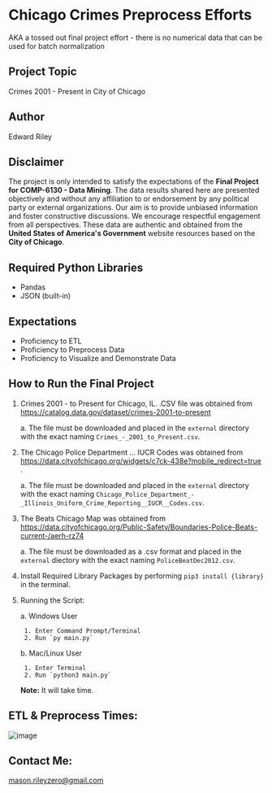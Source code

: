 # Chicago Crimes Preprocess Efforts
AKA a tossed out final project effort - there is no numerical data that can be used for batch normalization

## Project Topic
Crimes 2001 - Present in City of Chicago 

## Author
Edward Riley

## Disclaimer
The project is only intended to satisfy the expectations of the **Final Project for COMP-6130 - Data Mining**. The data results shared here are presented objectively and without any affiliation to or endorsement by any political party or external organizations. Our aim is to provide unbiased information and foster constructive discussions. We encourage respectful engagement from all perspectives. These data are authentic and obtained from the **United States of America's Government** website resources based on the __City of Chicago__.

## Required Python Libraries
- Pandas
- JSON (built-in)

## Expectations
- Proficiency to ETL
- Proficiency to Preprocess Data
- Proficiency to Visualize and Demonstrate Data

## How to Run the Final Project
1. Crimes 2001 - to Present for Chicago, IL. .CSV file was obtained from https://catalog.data.gov/dataset/crimes-2001-to-present 
    
    a. The file must be downloaded and placed in the `external` directory with the exact naming `Crimes_-_2001_to_Present.csv`.

2.  The Chicago Police Department ... IUCR Codes was obtained from https://data.cityofchicago.org/widgets/c7ck-438e?mobile_redirect=true .

    a. The file must be downloaded and placed in the `external` directory with the exact naming `Chicago_Police_Department_-_Illinois_Uniform_Crime_Reporting__IUCR__Codes.csv`. 

3. The Beats Chicago Map was obtained from https://data.cityofchicago.org/Public-Safety/Boundaries-Police-Beats-current-/aerh-rz74

    a. The file must be downloaded as a .csv format and placed in the `external` diectory with the exact naming `PoliceBeatDec2012.csv`. 

4. Install Required Library Packages by performing `pip3 install {library}` in the terminal.

5. Running the Script:

    a. Windows User 
        
        1. Enter Command Prompt/Terminal
        2. Run `py main.py`

    b. Mac/Linux User
        
        1. Enter Terminal
        2. Run `python3 main.py`

    **Note:** It will take time.


## ETL & Preprocess Times:
![image](https://github.com/EDataScriptware/COMP-6130-Final-Project/assets/55459510/84785aca-f026-426a-b869-53058faca59c)


## Contact Me: 
mason.rileyzero@gmail.com
